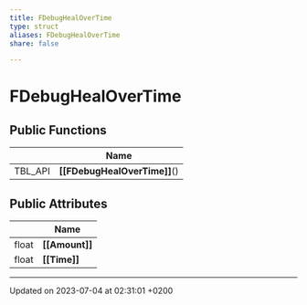 ```yaml
---
title: FDebugHealOverTime
type: struct
aliases: FDebugHealOverTime
share: false

---
```


# FDebugHealOverTime





## Public Functions

|                | Name           |
| -------------- | -------------- |
| TBL_API | **[[FDebugHealOverTime]]**() |

## Public Attributes

|                | Name           |
| -------------- | -------------- |
| float | **[[Amount]]**  |
| float | **[[Time]]**  |

-------------------------------

Updated on 2023-07-04 at 02:31:01 +0200